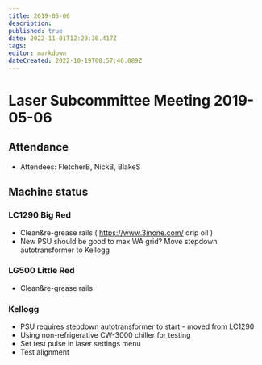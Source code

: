```yaml
---
title: 2019-05-06
description: 
published: true
date: 2022-11-01T12:29:30.417Z
tags: 
editor: markdown
dateCreated: 2022-10-19T08:57:46.089Z
---
```


# Laser Subcommittee Meeting 2019-05-06

## Attendance

* Attendees: FletcherB, NickB, BlakeS

## Machine status

### LC1290 Big Red

* Clean&re-grease rails ( <https://www.3inone.com/> drip oil )
* New PSU should be good to max WA grid? Move stepdown autotransformer to Kellogg

### LG500 Little Red

* Clean&re-grease rails

### Kellogg

* PSU requires stepdown autotransformer to start - moved from LC1290
* Using non-refrigerative CW-3000 chiller for testing
* Set test pulse in laser settings menu
* Test alignment
